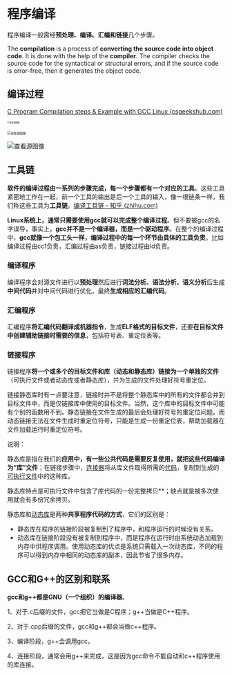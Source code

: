# 程序编译

程序编译一般需经**预处理、编译、汇编和链接**几个步骤。

The **compilation** is a process of **converting the source code into object code**. It is done with the help of the **compiler**. The compiler checks the source code for the syntactical or structural errors, and if the source code is error-free, then it generates the object code.

## 编译过程

[C Program Compilation steps & Example with GCC Linux (csgeekshub.com)](https://csgeekshub.com/c-programming/c-program-compilation-steps-example-with-gcc-linux/)

<img src="https://i.loli.net/2021/09/16/nSmQb8PrJvk3Riy.jpg" alt="查看源图像" style="zoom: 33%;" />

<br/>

<br/>

<img src="https://i.loli.net/2021/09/16/Rali2vBxnOHc8ow.jpg" alt="查看源图像" style="zoom: 50%;" />



![查看源图像](https://i.loli.net/2021/09/16/t7kcOIXiB8GsuP6.png)



## 工具链

**软件的编译过程由一系列的步骤完成，每一个步骤都有一个对应的工具**。这些工具紧密地工作在一起，前一个工具的输出是后一个工具的输入，像一根链条一样，我们称这些工具为**工具链**。[编译工具链 - 知乎 (zhihu.com)](https://zhuanlan.zhihu.com/p/110402378)

**Linux系统上，通常只需要使用gcc就可以完成整个编译过程**。但不要被gcc的名字误导，事实上，**gcc并不是一个编译器，而是一个驱动程序**。在整个的编译过程中，**gcc就像一个包工头一样，编译过程中的每一个环节由具体的工具负责**。比如编译过程由cc1负责，汇编过程由as负责，链接过程由ld负责。

### 编译程序

编译程序会对源文件进行以**预处理**然后进行**词法分析、语法分析、语义分析**后生成**中间代码**并对中间代码进行优化，最终**生成相应的汇编代码**。

### 汇编程序

汇编程序**将汇编代码翻译成机器指令**，生成**ELF格式的目标文件**，还要**在目标文件中创建辅助链接时需要的信息**，包括符号表、重定位表等。

### 链接程序

链接程序**将一个或多个的目标文件和库（动态和静态库）链接为一个单独的文件**（可执行文件或者动态库或者静态库），并为生成的文件处理好符号重定位。

链接静态库时有一点要注意，链接时并不是将整个静态库中的所有的文件都合并到目标文件中，而是仅链接库中使用的目标文件。当然，这个库中的目标文件中可能有个别的函数用不到。静态链接在文件生成的最后会处理好符号的重定位问题。而动态链接无法在文件生成时重定位符号，只能是生成一份重定位表，帮助加载器在文件加载运行时重定位符号。

说明：

静态库是指在我们的**应用中，有一些公共代码是需要反复使用，就把这些代码编译为“库”文件**；在链接步骤中，[连接器](https://baike.baidu.com/item/连接器/9855439)将从库文件取得所需的[代码](https://baike.baidu.com/item/代码/86048)，复制到生成的[可执行文件](https://baike.baidu.com/item/可执行文件)中的这种库。

静态库特点是可执行文件中包含了库代码的一份完整拷贝**；缺点就是被多次使用就会有多份冗余拷贝。

静态库和[动态库](https://baike.baidu.com/item/动态库/314117)是两种**共享程序代码的方式**，它们的区别是：

* 静态库在程序的链接阶段被复制到了程序中，和程序运行的时候没有关系。
* 动态库在链接阶段没有被复制到程序中，而是程序在运行时由系统动态加载到内存中供程序调用。使用动态库的优点是系统只需载入一次动态库，不同的程序可以得到内存中相同的动态库的副本，因此节省了很多内存。

## GCC和G++的区别和联系

**gcc和g++都是GNU（一个组织）的编译器**。

1、对于.c后缀的文件，gcc把它当做是C程序；g++当做是C++程序。

2、对于.cpp后缀的文件，gcc和g++都会当做c++程序。

3、编译阶段，g++会调用gcc。

4、连接阶段，通常会用g++来完成，这是因为gcc命令不能自动和c++程序使用的库连接。



